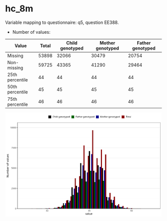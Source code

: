 # hc_8m
Variable mapping to questionnaire: q5, question EE388.
- Number of values:

| Value | Total | Child genotyped | Mother genotyped | Father genotyped |
| ----- | ----- | --------------- | ---------------- | ---------------- |
| Missing | 53898 | 32066 | 30479 | 20754 |
| Non-missing | 59725 | 43365 | 41290 | 29464 |
| 25th percentile | 44 | 44 | 44 | 44 |
| 50th percentile | 45 | 45 | 45 | 45 |
| 75th percentile | 46 | 46 | 46 | 46 |



![](hc_8m_n.png)



